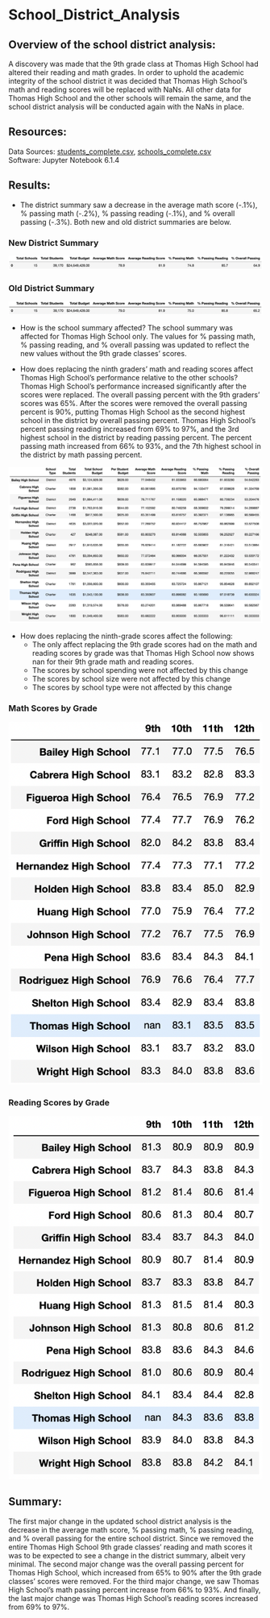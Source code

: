 # School_District_Analysis

## Overview of the school district analysis:
A discovery was made that the 9th grade class at Thomas High School had altered their reading and math grades. In order to uphold the academic integrity of the school district it was decided that Thomas High School’s math and reading scores will be replaced with NaNs. All other data for Thomas High School and the other schools will remain the same, and the school district analysis will be conducted again with the NaNs in place.

## Resources:
Data Sources: [students_complete.csv](Resources/students_complete.csv), [schools_complete.csv](Resources/schools_complete.csv)\
Software: Jupyter Notebook 6.1.4 

## Results:
- The district summary saw a decrease in the average math score (-.1%), % passing math (-.2%), % passing reading (-.1%), and % overall passing (-.3%). Both new and old district summaries are below. 

### New District Summary
![District_Summary_(New)](Resources/New_District_Summary_DF.png)

### Old District Summary
![District_Summary_(Old)](Resources/Old_District_Summary_DF.png)

- How is the school summary affected? The school summary was affected for Thomas High School only. The values for % passing math, % passing reading, and % overall passing was updated to reflect the new values without the 9th grade classes’ scores. 

 - How does replacing the ninth graders’ math and reading scores affect Thomas High School’s performance relative to the other schools? Thomas High School’s performance increased significantly after the scores were replaced. The overall passing percent with the 9th graders’ scores was 65%. After the scores were removed the overall passing percent is 90%, putting Thomas High School as the second highest school in the district by overall passing percent. Thomas High School’s percent passing reading increased from 69% to 97%, and the 3rd highest school in the district by reading passing percent. The percent passing math increased from 66% to 93%, and the 7th highest school in the district by math passing percent.

![Per_School_Summary.png](Resources/Per_School_Summary.png)

- How does replacing the ninth-grade scores affect the following:
  - The only affect replacing the 9th grade scores had on the math and reading scores by grade was that Thomas High School now shows nan for their 9th grade math       and reading scores.  
  - The scores by school spending were not affected by this change 
  - The scores by school size were not affected by this change
  - The scores by school type were not affected by this change

### Math Scores by Grade 
 ![Math_Scores_by_Grade.png](Resources/Math_Scores_by_Grade.png)
 
### Reading Scores by Grade 
![Reading_Scores_by_Grade.png](Resources/Reading_Scores_by_Grade.png)
 
 ## Summary: 
The first major change in the updated school district analysis is the decrease in the average math score, % passing math, % passing reading, and % overall passing for the entire school district. Since we removed the entire Thomas High School 9th grade classes’ reading and math scores it was to be expected to see a change in the district summary, albeit very minimal. The second major change was the overall passing percent for Thomas High School, which increased from 65% to 90% after the 9th grade classes’ scores were removed. For the third major change, we saw Thomas High School’s math passing percent increase from 66% to 93%. And finally, the last major change was Thomas High School’s reading scores increased from 69% to 97%.   
